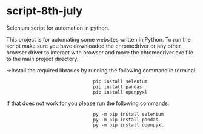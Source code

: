 # script-8th-july
Selenium script for automation in python.

This project is for automating some websites written in Python.
To run the script make sure you have downloaded the chromedriver or any other browser driver
to interact with browser and move the chromedriver.exe file to the main project directory.

->Install the required libraries by running the following command in terminal:

                                    pip install selenium
                                    pip install pandas
                                    pip install openpyxl
                                    
If that does not work for you please run the following commands:

                                    py -m pip install selenium
                                    py -m pip install pandas
                                    py -m pip install openpyxl
                                    
